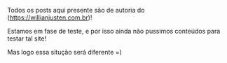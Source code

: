 

Todos os posts aqui presente são de autoria do (https://willianjusten.com.br)!

Estamos em fase de teste, e por isso ainda não pussimos conteúdos para testar tal site!

Mas logo essa situção será diferente =)

